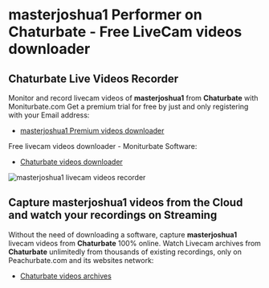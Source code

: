 # masterjoshua1 Performer on Chaturbate - Free LiveCam videos downloader

## Chaturbate Live Videos Recorder

Monitor and record livecam videos of **masterjoshua1** from **Chaturbate** with Moniturbate.com
Get a premium trial for free by just and only registering with your Email address:
* [masterjoshua1 Premium videos downloader](https://moniturbate.com/request-demo-licence-key.html)

Free livecam videos downloader - Moniturbate Software:
* [Chaturbate videos downloader](https://moniturbate.com/moniturbate-download-software.html)

![masterjoshua1 livecam videos recorder](https://peachurnet.com/templates/moniturbate-software.png)


## Capture masterjoshua1 videos from the Cloud and watch your recordings on Streaming

Without the need of downloading a software, capture **masterjoshua1** livecam videos from **Chaturbate** 100% online.
Watch Livecam archives from **Chaturbate** unlimitedly from thousands of existing recordings, only on Peachurbate.com and its websites network:
* [Chaturbate videos archives](https://peachurnet.com/)